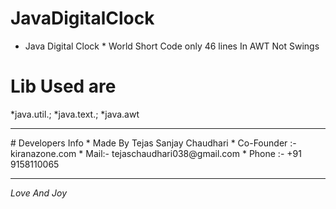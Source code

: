 # JavaDigitalClock
* Java Digital Clock * World Short Code only 46 lines In AWT Not Swings

# Lib Used are
*java.util.;
*java.text.;
*java.awt
<hr>
# Developers Info
* Made By Tejas Sanjay Chaudhari 
* Co-Founder :- kiranazone.com
* Mail:- tejaschaudhari038@gmail.com
* Phone :- +91 9158110065
<hr>
<i>Love And Joy</i>

